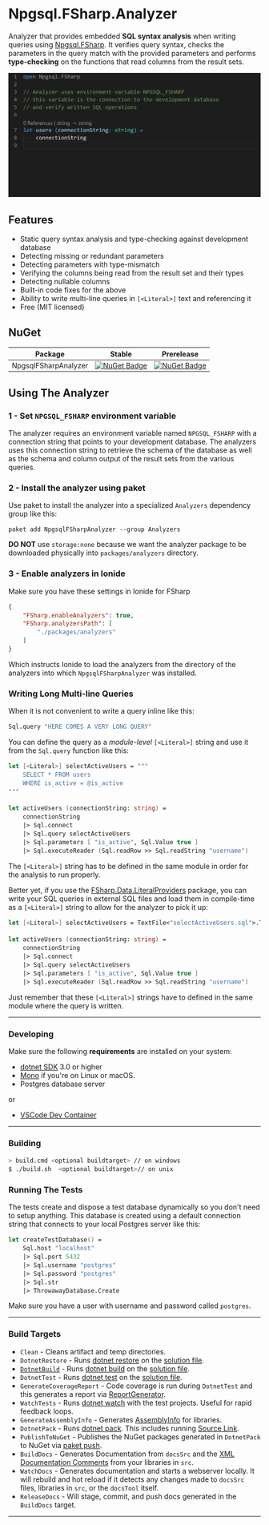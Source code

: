 # Npgsql.FSharp.Analyzer

Analyzer that provides embedded **SQL syntax analysis** when writing queries using [Npgsql.FSharp](https://github.com/Zaid-Ajaj/Npgsql.FSharp). It verifies query syntax, checks the parameters in the query match with the provided parameters and performs **type-checking** on the functions that read columns from the result sets.

![Demo](sql.gif)

## Features
- Static query syntax analysis and type-checking against development database
- Detecting missing or redundant parameters
- Detecting parameters with type-mismatch
- Verifying the columns being read from the result set and their types
- Detecting nullable columns
- Built-in code fixes for the above
- Ability to write multi-line queries in `[<Literal>]` text and referencing it
- Free (MIT licensed)

## NuGet

Package | Stable | Prerelease
--- | --- | ---
NpgsqlFSharpAnalyzer | [![NuGet Badge](https://buildstats.info/nuget/NpgsqlFSharpAnalyzer)](https://www.nuget.org/packages/NpgsqlFSharpAnalyzer/) | [![NuGet Badge](https://buildstats.info/nuget/NpgsqlFSharpAnalyzer?includePreReleases=true)](https://www.nuget.org/packages/NpgsqlFSharpAnalyzer/)


## Using The Analyzer

### 1 - Set `NPGSQL_FSHARP` environment variable
The analyzer requires an environment variable named `NPGSQL_FSHARP` with a connection string that points to your development database. The analyzers uses this connection string to retrieve the schema of the database as well as the schema and column output of the result sets from the various queries.

### 2 - Install the analyzer using paket
Use paket to install the analyzer into a specialized `Analyzers` dependency group like this:
```
paket add NpgsqlFSharpAnalyzer --group Analyzers
```
**DO NOT** use `storage:none` because we want the analyzer package to be downloaded physically into `packages/analyzers` directory.

### 3 - Enable analyzers in Ionide
Make sure you have these settings in Ionide for FSharp
```json
{
    "FSharp.enableAnalyzers": true,
    "FSharp.analyzersPath": [
        "./packages/analyzers"
    ]
}
```
Which instructs Ionide to load the analyzers from the directory of the analyzers into which `NpgsqlFSharpAnalyzer` was installed.

### Writing Long Multi-line Queries

When it is not convenient to write a query inline like this:
```fs
Sql.query "HERE COMES A VERY LONG QUERY"
```
You can define the query as a *module-level* `[<Literal>]` string and use it from the `Sql.query` function like this:
```fs
let [<Literal>] selectActiveUsers = """
    SELECT * FROM users
    WHERE is_active = @is_active
"""

let activeUsers (connectionString: string) =
    connectionString
    |> Sql.connect
    |> Sql.query selectActiveUsers
    |> Sql.parameters [ "is_active", Sql.Value true ]
    |> Sql.executeReader (Sql.readRow >> Sql.readString "username")
```
The `[<Literal>]` string has to be defined in the same module in order for the analysis to run properly.

Better yet, if you use the [FSharp.Data.LiteralProviders](https://github.com/Tarmil/FSharp.Data.LiteralProviders) package, you can write your SQL queries in external SQL files and load them in compile-time as a `[<Literal>]` string to allow for the analyzer to pick it up:
```fs
let [<Literal>] selectActiveUsers = TextFile<"selectActiveUsers.sql">.Text

let activeUsers (connectionString: string) =
    connectionString
    |> Sql.connect
    |> Sql.query selectActiveUsers
    |> Sql.parameters [ "is_active", Sql.Value true ]
    |> Sql.executeReader (Sql.readRow >> Sql.readString "username")
```
Just remember that these `[<Literal>]` strings have to defined in the same module where the query is written.


---

### Developing

Make sure the following **requirements** are installed on your system:

- [dotnet SDK](https://www.microsoft.com/net/download/core) 3.0 or higher
- [Mono](http://www.mono-project.com/) if you're on Linux or macOS.
- Postgres database server

or

- [VSCode Dev Container](https://code.visualstudio.com/docs/remote/containers)

---

### Building


```sh
> build.cmd <optional buildtarget> // on windows
$ ./build.sh  <optional buildtarget>// on unix
```

### Running The Tests

The tests create and dispose a test database dynamically so you don't need to setup anything. This database is created using a default connection string that connects to your local Postgres server like this:
```fs
let createTestDatabase() =
    Sql.host "localhost"
    |> Sql.port 5432
    |> Sql.username "postgres"
    |> Sql.password "postgres"
    |> Sql.str
    |> ThrowawayDatabase.Create
```
Make sure you have a user with username and password called `postgres`.

---

### Build Targets

- `Clean` - Cleans artifact and temp directories.
- `DotnetRestore` - Runs [dotnet restore](https://docs.microsoft.com/en-us/dotnet/core/tools/dotnet-restore?tabs=netcore2x) on the [solution file](https://docs.microsoft.com/en-us/visualstudio/extensibility/internals/solution-dot-sln-file?view=vs-2019).
- [`DotnetBuild`](#Building) - Runs [dotnet build](https://docs.microsoft.com/en-us/dotnet/core/tools/dotnet-build?tabs=netcore2x) on the [solution file](https://docs.microsoft.com/en-us/visualstudio/extensibility/internals/solution-dot-sln-file?view=vs-2019).
- `DotnetTest` - Runs [dotnet test](https://docs.microsoft.com/en-us/dotnet/core/tools/dotnet-test?tabs=netcore21) on the [solution file](https://docs.microsoft.com/en-us/visualstudio/extensibility/internals/solution-dot-sln-file?view=vs-2019).
- `GenerateCoverageReport` - Code coverage is run during `DotnetTest` and this generates a report via [ReportGenerator](https://github.com/danielpalme/ReportGenerator).
- `WatchTests` - Runs [dotnet watch](https://docs.microsoft.com/en-us/aspnet/core/tutorials/dotnet-watch?view=aspnetcore-3.0) with the test projects. Useful for rapid feedback loops.
- `GenerateAssemblyInfo` - Generates [AssemblyInfo](https://docs.microsoft.com/en-us/dotnet/api/microsoft.visualbasic.applicationservices.assemblyinfo?view=netframework-4.8) for libraries.
- `DotnetPack` - Runs [dotnet pack](https://docs.microsoft.com/en-us/dotnet/core/tools/dotnet-pack). This includes running [Source Link](https://github.com/dotnet/sourcelink).
- `PublishToNuGet` - Publishes the NuGet packages generated in `DotnetPack` to NuGet via [paket push](https://fsprojects.github.io/Paket/paket-push.html).
- `BuildDocs` - Generates Documentation from `docsSrc` and the [XML Documentation Comments](https://docs.microsoft.com/en-us/dotnet/csharp/programming-guide/xmldoc/) from your libraries in `src`.
- `WatchDocs` - Generates documentation and starts a webserver locally.  It will rebuild and hot reload if it detects any changes made to `docsSrc` files, libraries in `src`, or the `docsTool` itself.
- `ReleaseDocs` - Will stage, commit, and push docs generated in the `BuildDocs` target.
---
